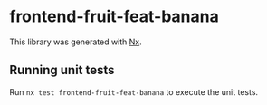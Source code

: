 # frontend-fruit-feat-banana

This library was generated with [Nx](https://nx.dev).

## Running unit tests

Run `nx test frontend-fruit-feat-banana` to execute the unit tests.
